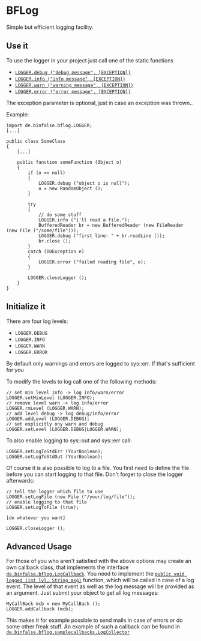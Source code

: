 BFLog
=====

Simple but efficient logging facility.

Use it
------

To use the logger in your project just call one of the static functions

* [`LOGGER.debug ("debug message", [EXCEPTION])`](https://github.com/binfalse/BFLog/blob/master/src/main/java/de/binfalse/bflog/LOGGER.java#L486)
* [`LOGGER.info ("info message", [EXCEPTION])`](https://github.com/binfalse/BFLog/blob/master/src/main/java/de/binfalse/bflog/LOGGER.java#L463)
* [`LOGGER.warn ("warning message", [EXCEPTION])`](https://github.com/binfalse/BFLog/blob/master/src/main/java/de/binfalse/bflog/LOGGER.java#L509)
* [`LOGGER.error ("error message", [EXCEPTION])`](https://github.com/binfalse/BFLog/blob/master/src/main/java/de/binfalse/bflog/LOGGER.java#L440)

The exception parameter is optional, just in case an exception was thrown..

Example:

	import de.binfalse.bflog.LOGGER;
	[...]
	
	public class SomeClass
	{
		[...]
		
		public function someFunction (Object o)
		{
			if (o == null)
			{
				LOGGER.debug ("object o is null");
				o = new RandomObject ();
			}
			
			try
			{
				// do some stuff
				LOGGER.info ("i'll read a file.");
				BufferedReader br = new BufferedReader (new FileReader (new File ("/some/file")));
				LOGGER.debug ("first line: " + br.readLine ());
				br.close ();
			}
			catch (IOException e)
			{
				LOGGER.error ("failed reading file", e);
			}
			
			LOGGER.closeLogger ();
		}
	}



Initialize it
------

There are four log levels:

* `LOGGER.DEBUG`
* `LOGGER.INFO`
* `LOGGER.WARN`
* `LOGGER.ERROR`

By default only warnings and errors are logged to sys::err. If that's sufficient for you

To modify the levels to log call one of the following methods:

	// set min level info -> log info/warn/error
	LOGGER.setMinLevel (LOGGER.INFO);
	// remove level warn -> log info/error
	LOGGER.rmLevel (LOGGER.WARN);
	// add level debug -> log debug/info/error
	LOGGER.addLevel (LOGGER.DEBUG);
	// set explicitly ony warn and debug
	LOGGER.setLevel (LOGGER.DEBUG|LOGGER.WARN);

To also enable logging to sys::out and sys::err call:

	LOGGER.setLogToStdErr (YourBoolean);
	LOGGER.setLogToStdOut (YourBoolean);

Of course it is also possible to log to a file. You first need to define the file before you can start logging to that file. Don't forget to close the logger afterwards:

	// tell the logger which file to use
	LOGGER.setLogFile (new File ("/your/log/file"));
	// enable logging to that file
	LOGGER.setLogToFile (true);

	[do whatever you want]

	LOGGER.closeLogger ();

Advanced Usage
------

For those of you who aren't satisfied with the above options may create an own callback class, that implements the interface [`de.binfalse.bflog.LogCallback`](https://github.com/binfalse/BFLog/blob/master/src/main/java/de/binfalse/bflog/LogCallback.java). You need to implement the [`public void logged (int lvl, String msg)`](https://github.com/binfalse/BFLog/blob/master/src/main/java/de/binfalse/bflog/LogCallback.java#L54) function, which will be called in case of a log event. The level of that event as well as the log message will be provided as an argument. Just submit your object to get all log messages:

	MyCallBack mcb = new MyCallBack ();
	LOGGER.addCallback (mcb);

This makes it for example possible to send mails in case of errors or do some other freak stuff. An example of such a callback can be found in [`de.binfalse.bflog.samplecallbacks.LogCollector`](https://github.com/binfalse/BFLog/blob/master/src/main/java/de/binfalse/bflog/samplecallbacks/LogCollector.java)